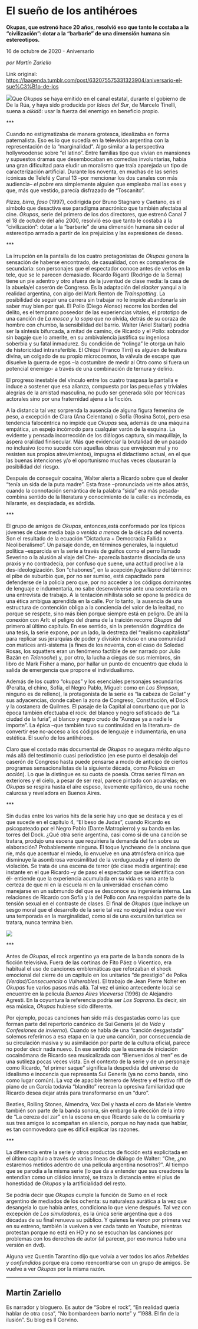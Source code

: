 # El sueño de los antihéroes

**Okupas, que estrenó hace 20 años, resolvió eso que tanto le costaba a la “civilización”: dotar a la “barbarie” de una dimensión humana sin estereotipos.**

16 de octubre de 2020 - Aniversario

_por Martín Zariello_

Link original: https://laagenda.tumblr.com/post/632075575331323904/aniversario-el-sue%C3%B1o-de-los

![](https://64.media.tumblr.com/5581a302e25b746193944f2500145e4a/7307071d1b02822c-0f/s500x750/38cccfb2307dd505503a6430b7e52fbeb68d5413.png)Que *Okupas*
se haya emitido en el canal estatal, durante el gobierno de De la Rúa, y haya
sido producida por *Ideas del Sur*, de
Marcelo Tinelli, suena a *aikidō*: usar
la fuerza del enemigo en beneficio propio. 

\*\*\* 

Cuando no estigmatizaba de manera grotesca,
idealizaba en forma paternalista. Eso es lo que sucedía en la televisión
argentina con la representación de la “marginalidad”. Algo similar a la
perspectiva hollywoodense sobre “el latino”. Entre familias tipo que vivían en
mansiones y supuestos dramas que desembocaban en comedias involuntarias, había
una gran dificultad para eludir un moralismo que traía aparejada un tipo de
caracterización artificial. Durante los noventa, en muchas de las series
icónicas de Telefé y Canal 13 –por mencionar los dos canales con más audiencia– *el pobre* era simplemente alguien que empleaba
mal las eses y que, más que vestido, parecía disfrazado de “Toscanito”. 

*Pizza, birra, faso* (1997), codirigida por Bruno Stagnaro
y Caetano, es el símbolo que desactiva ese paradigma anacrónico que también
afectaba al cine. *Okupas*, serie del primero de los dos directores, que
estrenó Canal 7 el 18 de octubre del año 2000, resolvió eso que tanto le
costaba a la “civilización”: dotar a la “barbarie” de una dimensión humana sin
ceder al estereotipo armado a partir de los prejuicios y las expresiones de
deseo.   

\*\*\* 

La irrupción en la pantalla de los cuatro
protagonistas de *Okupas* genera la
sensación de haberse encontrado, de casualidad, con ex compañeros de secundaria: son personajes que el espectador conoce antes de verlos en la tele,
que se le parecen demasiado. Ricardo Riganti (Rodrigo de la Serna) tiene un pie
adentro y otro afuera de la juventud de clase media: la casa de la abuela/el
caserón de Congreso. Es la adaptación del *slacker*
yanqui a la realidad argentina, con algo del Mark Renton de *Trainspotting*. La posibilidad de seguir
una carrera sin trabajar no le impide abandonarla sin saber muy bien por qué.
El Pollo (Diego Alonso) recorre los bordes del delito, es el temprano poseedor
de las experiencias vitales, el prototipo de una canción de *La mosca y la sopa* que no olvida, detrás
de su coraza de hombre con chumbo, la sensibilidad del barrio. Walter (Ariel Staltari) podría ser la síntesis
bifurcada, a mitad de camino, de Ricardo y el Pollo: sobrador sin bagaje que lo
amerite, en su ambivalencia justifica su ingeniosa soberbia y su fatal
inmadurez. Su condición de “rolinga” le otorga un halo de historicidad
intransferible. El Chiqui (Franco Tirri) es alguien de tesitura divina, un
colgado de su propio microcosmos, la válvula de escape que disuelve la guerra
de egos –la costumbre de medir al Otro como si fuera un potencial enemigo- a
través de una combinación de ternura y delirio. 

El progreso inestable del vínculo entre
los cuatro traspasa la pantalla e induce a sostener que esa alianza, compuesta
por las pequeñas y triviales alegrías de la amistad masculina, no pudo ser
generada sólo por técnicas actorales sino por una fraternidad ajena a la
ficción. 

A la distancia tal vez sorprenda la
ausencia de alguna figura femenina de peso, a excepción de Clara (Ana
Celentano) o Sofía (Rosina Soto), pero esa tendencia falocéntrica no impide que
*Okupas* sea, además de una máquina
empática, un espejo incómodo para cualquier varón de la esquina. La evidente y
pensada incorrección de los diálogos captura, sin maquillaje, la áspera oralidad
finisecular. Más que evidenciar la brutalidad de un pasado no inclusivo (como
sucede con aquellas obras que envejecen mal y no resisten sus propios
atrevimientos), impugna el didactismo actual, en el que las buenas intenciones y/o
el oportunismo muchas veces clausuran la posibilidad del riesgo.   

Después de conseguir cocaína, Walter
alerta a Ricardo sobre que el dealer “tenía un sida de la puta madre”. Esta
frase –pronunciada veinte años atrás, cuando la connotación semántica de la
palabra “sida” era más pesada- combina sentido de la literatura y conocimiento
de la calle: es incómoda, es hilarante, es despiadada, es sórdida. 

\*\*\* 

El grupo de amigos de *Okupas*, entonces,está conformado por los típicos jóvenes de clase media baja o *venida a menos* de la década del noventa.
Son el resultado de la ecuación “Dictadura + Democracia Fallida x
Neoliberalismo”. Un paisaje donde, en términos generales, la inquietud política
–esparcida en la serie a través de guiños como el perro llamado Severino o la
alusión al viaje del Che- aparecía bastante disociada de una praxis y no
contradecía, por confuso que suene, una actitud proclive a la
des-ideologización. Son “chabones”, en la acepción *fogwilliana* del término: el pibe de suburbio que, por no ser sumiso,
está capacitado para defenderse de la policía pero que, por no acceder a los
códigos dominantes de lenguaje e indumentaria, no sabe desenvolverse ante una
secretaria en una entrevista de trabajo. A la tentación nihilista sólo se opone
la prédica de una ética ambigua aprendida en la calle. Por lo tanto, la ausencia
de una estructura de contención obliga a la conciencia del valor de la lealtad,
no porque se respete, sino más bien porque siempre está en peligro. De ahí la
conexión con Arlt: el peligro del drama de la traición recorre *Okupas* del primero al último capítulo.
En ese sentido, sin la pretensión dogmática de una tesis, la serie expone, por
un lado, la destreza del “realismo capitalista” para replicar sus jerarquías de
poder y división incluso en una comunidad con matices anti-sistema (a fines de
los noventa, con el caso de Soledad Rosas, los squatters eran un fenómeno
factible de ser narrado por Julio Bazán en *Telenoche*)
y, por otro, la lucha a ciegas de sus miembros, sin libro de Mark Fisher a
mano, por hallar un punto de encuentro que eluda la salida de emergencia que
propone el individualismo. 

Además de los cuatro “okupas” y los
esenciales personajes secundarios (Peralta, el chino, Sofía, el Negro Pablo,
Miguel: como en *Los Simpson*, ninguno
es de relleno), la protagonista de la serie es “la cabeza de Goliat” y sus
adyacencias, donde caben la zona de Congreso, Constitución, el Dock y la
costanera de Quilmes. El pasaje de la Capital al conurbano que por la época
también efectuaba el rock: del blanco y negro sofisticado de “La ciudad de la
furia”, al blanco y negro crudo de “Aunque ya a nadie le importe”. La épica –que
también tuvo su continuidad en la literatura- de convertir ese no-acceso a los
códigos de lenguaje e indumentaria, en una estética. El sueño de los
antihéroes.   

Claro que el costado más documental de *Okupas* no asegura mérito alguno más allá
del testimonio cuasi periodístico (en ese punto el desalojo del caserón de
Congreso hasta puede pensarse a modo de anticipo de ciertos programas sensacionalistas
de la siguiente década, como *Policías en
acción*). Lo que la distingue es su cuota de poesía. Otras series filman en
exteriores y el cielo, a pesar de ser real, parece pintado con acuarelas; en *Okupas* se respira hasta el aire espeso,
levemente epifánico, de una noche calurosa y reveladora en Buenos Aires. 

\*\*\* 

Sin dudas entre los varios hits de la
serie hay uno que se destaca y es el que sucede en el capítulo 4, “El beso de
Judas”, cuando Ricardo es psicopateado por el Negro Pablo (Dante Matropierro) y
su banda en las torres del Dock. ¿Qué otra serie argentina, casi como si de una
canción se tratara, produjo una escena que requiriera la demanda del fan sobre
su elaboración? Probablemente ninguna. El toque lyncheano de la anciana que
ríe, más que acentuar el miedo, lo envuelve en una atmósfera onírica que disminuye
la asombrosa verosimilitud de la verdugueada y el intento de violación. Se
trata de una escena de terror (de clase media argentina): ese instante en el
que Ricardo –y de paso el espectador que se identifica con él- entiende que la
experiencia acumulada en su vida es vana ante la certeza de que ni en la
escuela ni en la universidad enseñan cómo manejarse en un submundo del que se
desconoce su ingeniería interna. Las relaciones de Ricardo con Sofía y la del
Pollo con Ana respaldan parte de la tensión sexual en el contraste de clases. El
final de *Okupas* (que incluye un sesgo
moral que el desarrollo de la serie tal vez no exigía) indica que vivir una
temporada en la marginalidad, como si de una excursión turística se tratara,
nunca termina bien. 

![](https://64.media.tumblr.com/20265659e46c024b08e8e6106b53d5fb/7307071d1b02822c-94/s500x750/92d3a9cdc436c7de7699f654c6c78b1e0cd545ea.jpg)

\*\*\* 

Antes de *Okupas*, el rock argentino ya era parte de la banda sonora de la
ficción televisiva. Fuera de las cortinas de Fito Páez o Vicentico, era
habitual el uso de canciones emblemáticas que reforzaban el shock emocional del
cierre de un capítulo en los unitarios “de prestigio” de Polka (*Verdad/Consecuencia* o *Vulnerables*). El trabajo de Jean Pierre
Noher en *Okupas* fue varios pasos más
allá. Tal vez el único antecedente local se encuentre en la película *Buenos Aires Viceversa* (1996) de Alejandro
Agresti. En la coyuntura la referencia podría ser *Los Soprano*. Es decir, sin esa música, *Okupas* hubiese sido diferente.   

Por ejemplo, pocas canciones han sido
más desgastadas como las que forman parte del repertorio canónico de Sui
Generis (el de *Vida* y *Confesiones de invierno*). Cuando se habla
de una “canción desgastada” solemos referirnos a esa etapa en la que una
canción, por consecuencia de su circulación masiva y su asimilación por parte
de la cultura oficial, parece no poder decir nada nuevo. En ese sentido que la
escena de iniciación cocainómana de Ricardo sea musicalizada con “Bienvenidos
al tren” es de una sutileza pocas veces vista. En el contexto de la serie y de
un personaje como Ricardo, “el primer saque” significa la despedida del
universo de idealismo e inocencia que representa Sui Generis (ya no como banda,
sino como lugar común). La voz de apacible ternero de Mestre y el festivo riff
de piano de un García todavía “blandito” recrean la opresiva familiaridad que
Ricardo desea dejar atrás para transformarse en un “duro”. 

Beatles, Rolling Stones, Almendra, Vox
Dei y hasta el coro de Mariele Ventre también son parte de la banda sonora, sin
embargo la elección de la intro de “La cereza del zar” en la escena en que
Ricardo sale de la comisaría y sus tres amigos lo acompañan en silencio, porque
no hay nada que hablar, es tan conmovedora que es difícil explicar las razones.     

\*\*\* 

La diferencia entre la serie y otros
productos de ficción está explicitada en el último capítulo a través de varias
líneas de diálogo de Walter: “Che, ¿no estaremos metidos adentro de una
película argentina nosotros?”. Al tiempo que se parodia a la misma serie (lo
que da a entender que sus creadores la entendían como un clásico innato), se
traza la distancia entre el plus de honestidad de *Okupas* y la artificialidad del resto. 

Se podría decir que *Okupas* cumple la función de Sumo en el
rock argentino de mediados de los ochenta: su naturaleza aurática a la vez que
desangela lo que había antes, condiciona lo que viene después. Tal vez con
excepción de *Los simuladores*, es la
única serie argentina que a dos décadas de su final renueva su público. Y
quienes la vieron por primera vez en su estreno, también la vuelven a ver cada
tanto en Youtube, mientras protestan porque no está en HD y no se escuchan las
canciones por problemas con los derechos de autor (al parecer, por eso nunca
hubo una versión en dvd). 

Alguna vez Quentin Tarantino dijo que
volvía a ver todos los años *Rebeldes y
confundidos* porque era como reencontrarse con un grupo de amigos. Se vuelve
a ver *Okupas* por la misma razón.  



---

 Martín Zariello
----------------

 Es narrador y bloguero. Es autor de “Sobre el rock”, “En realidad quería hablar de otra cosa”, “No bombardeen barrio norte” y “1988. El fin de la ilusión”. Su blog es Il Corvino.

